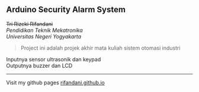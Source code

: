 ## Arduino Security Alarm System<br>
~~Tri Rizeki Rifandani~~<br>
*Pendidikan Teknik Mekatronika*<br>
*Universitas Negeri Yogyakarta*<br>

> Project ini adalah projek akhir mata kuliah sistem otomasi industri

Inputnya sensor ultrasonik dan keypad<br>
Outputnya buzzer dan LCD

---

Visit my github pages [rifandani.github.io](https://rifandani.github.io/)

